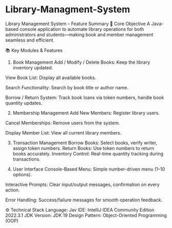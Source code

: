 # Library-Managment-System
Library Management System – Feature Summary
🔹 Core Objective
A Java-based console application to automate library operations for both administrators and students—making book and member management seamless and efficient.

📚 Key Modules & Features
1. Book Management
Add / Modify / Delete Books: Keep the library inventory updated.

View Book List: Display all available books.

Search Functionality: Search by book title or author name.

Borrow / Return System: Track book loans via token numbers, handle book quantity updates.

2. Membership Management
Add New Members: Register library users.

Cancel Memberships: Remove users from the system.

Display Member List: View all current library members.

3. Transaction Management
Borrow Books: Select books, verify writer, assign token numbers.
Return Books: Use token numbers to return books accurately.
Inventory Control: Real-time quantity tracking during transactions.



4. User Interface
Console-Based Menu: Simple number-driven menu (1–10 options).

Interactive Prompts: Clear input/output messages, confirmation on every action.

Error Handling: Success/failure messages for smooth operation feedback.

⚙️ Technical Stack
Language: Jav
IDE: IntelliJ IDEA Community Edition 2022.3.1
JDK Version: JDK 19
Design Pattern: Object-Oriented Programming (OOP)
